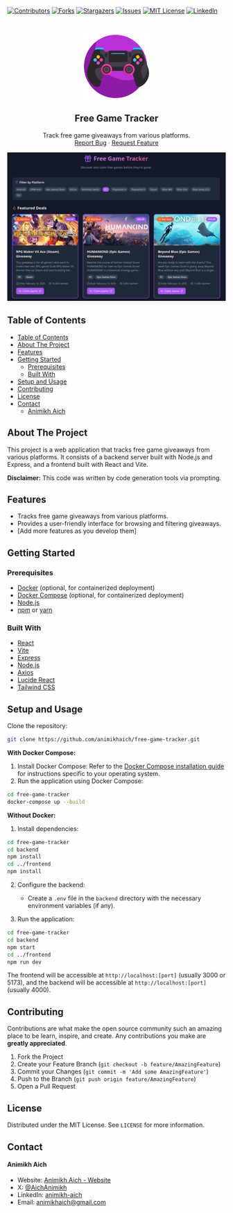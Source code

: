 [![Contributors][contributors-shield]][contributors-url]
[![Forks][forks-shield]][forks-url]
[![Stargazers][stars-shield]][stars-url]
[![Issues][issues-shield]][issues-url]
[![MIT License][license-shield]][license-url]
[![LinkedIn][linkedin-shield]][linkedin-url]

<!-- PROJECT LOGO -->
<br />
<p align="center">
    <img src="assets/controller.png" alt="Logo" width="150" height="150">

  <h2 align="center">Free Game Tracker</h2>

  <p align="center">
    Track free game giveaways from various platforms.
    <br />
    <a href="https://github.com/animikhaich/free-game-tracker/issues/new">Report Bug</a>
    ·
    <a href="https://github.com/animikhaich/free-game-tracker/issues/new">Request Feature</a>
  </p>

<p align="center">
  <img src="assets/capture-complete.png" alt="Demo GIF">
</p>

<!-- TABLE OF CONTENTS -->

## Table of Contents

- [Table of Contents](#table-of-contents)
- [About The Project](#about-the-project)
- [Features](#features)
- [Getting Started](#getting-started)
  - [Prerequisites](#prerequisites)
  - [Built With](#built-with)
- [Setup and Usage](#setup-and-usage)
- [Contributing](#contributing)
- [License](#license)
- [Contact](#contact)
    - [Animikh Aich](#animikh-aich)

<!-- ABOUT THE PROJECT -->

## About The Project

This project is a web application that tracks free game giveaways from various platforms. It consists of a backend server built with Node.js and Express, and a frontend built with React and Vite.

**Disclaimer:** This code was written by code generation tools via prompting.

## Features

- Tracks free game giveaways from various platforms.
- Provides a user-friendly interface for browsing and filtering giveaways.
- [Add more features as you develop them]

## Getting Started

### Prerequisites

- [Docker](https://www.docker.com/) (optional, for containerized deployment)
- [Docker Compose](https://docs.docker.com/compose/install/) (optional, for containerized deployment)
- [Node.js](https://nodejs.org/)
- [npm](https://www.npmjs.com/) or [yarn](https://yarnpkg.com/)

### Built With

- [React](https://reactjs.org/)
- [Vite](https://vitejs.dev/)
- [Express](https://expressjs.com/)
- [Node.js](https://nodejs.org/)
- [Axios](https://axios-http.com/)
- [Lucide React](https://lucide.dev/)
- [Tailwind CSS](https://tailwindcss.com/)

## Setup and Usage

Clone the repository:

```sh
git clone https://github.com/animikhaich/free-game-tracker.git
```

**With Docker Compose:**

1. Install Docker Compose:  Refer to the [Docker Compose installation guide](https://docs.docker.com/compose/install/) for instructions specific to your operating system.
2. Run the application using Docker Compose:

```sh
cd free-game-tracker
docker-compose up --build
```


**Without Docker:**

1. Install dependencies:

```sh
cd free-game-tracker
cd backend
npm install
cd ../frontend
npm install
```

2. Configure the backend:

    *   Create a `.env` file in the `backend` directory with the necessary environment variables (if any).

3. Run the application:

```sh
cd free-game-tracker
cd backend
npm start
cd ../frontend
npm run dev
```

The frontend will be accessible at `http://localhost:[port]` (usually 3000 or 5173), and the backend will be accessible at `http://localhost:[port]` (usually 4000).



## Contributing

Contributions are what make the open source community such an amazing place to be learn, inspire, and create. Any contributions you make are **greatly appreciated**.

1. Fork the Project
2. Create your Feature Branch (`git checkout -b feature/AmazingFeature`)
3. Commit your Changes (`git commit -m 'Add some AmazingFeature'`)
4. Push to the Branch (`git push origin feature/AmazingFeature`)
5. Open a Pull Request

## License

Distributed under the MIT License. See `LICENSE` for more information.

## Contact

#### Animikh Aich

- Website: [Animikh Aich - Website](http://www.animikh.me/)
- X: [@AichAnimikh](https://x.com/AichAnimikh)
- LinkedIn: [animikh-aich](https://www.linkedin.com/in/animikh-aich/)
- Email: [animikhaich@gmail.com](mailto:animikhaich@gmail.com)

[contributors-shield]: https://img.shields.io/github/contributors/animikhaich/free-game-tracker.svg?style=flat-square
[contributors-url]: https://github.com/animikhaich/free-game-tracker/graphs/contributors
[forks-shield]: https://img.shields.io/github/forks/animikhaich/free-game-tracker.svg?style=flat-square
[forks-url]: https://github.com/animikhaich/free-game-tracker/network/members
[stars-shield]: https://img.shields.io/github/stars/animikhaich/free-game-tracker.svg?style=flat-square
[stars-url]: https://github.com/animikhaich/free-game-tracker/stargazers
[issues-shield]: https://img.shields.io/github/issues/animikhaich/free-game-tracker.svg?style=flat-square
[issues-url]: https://github.com/animikhaich/free-game-tracker/issues
[license-shield]: https://img.shields.io/github/license/animikhaich/free-game-tracker.svg?style=flat-square
[license-url]: https://github.com/animikhaich/free-game-tracker/blob/main/LICENSE
[linkedin-shield]: https://img.shields.io/badge/-LinkedIn-black.svg?style=flat-square&logo=linkedin&colorB=555
[linkedin-url]: https://linkedin.com/in/animikh-aich/
